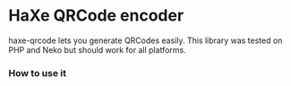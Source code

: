 # HaXe QRCode encoder

haxe-qrcode lets you generate QRCodes easily.
This library was tested on PHP and Neko but should work for all platforms.


### How to use it

